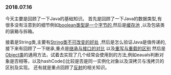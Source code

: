 ### 2018.07.16
今天主要是回顾了一下Java的基础知识。
首先是回顾了一下Java的数据类型,有很多没有注意到的细节例如[boolean类型是一个字节的](https://www.jianshu.com/p/2f663dc820d0),然后是[缓存池](https://github.com/CyC2018/Interview-Notebook/blob/master/notes/Java%20%E5%9F%BA%E7%A1%80.md#%E7%BC%93%E5%AD%98%E6%B1%A0)
,以及包装类的装箱与拆箱。

接着是String类,主要有[String类不可改变的好处](https://github.com/CyC2018/Interview-Notebook/blob/master/notes/Java%20%E5%9F%BA%E7%A1%80.md#string-%E4%B8%8D%E5%8F%AF%E5%8F%98%E7%9A%84%E5%A5%BD%E5%A4%84)
,然后是怎么验证Java是值传递的,接下来有回顾了一下继承,重点是[继承与接口的对比](https://github.com/CyC2018/Interview-Notebook/blob/master/notes/Java%20%E5%9F%BA%E7%A1%80.md#%E6%8A%BD%E8%B1%A1%E7%B1%BB%E4%B8%8E%E6%8E%A5%E5%8F%A3)
以及[重写与重载的区别](https://github.com/CyC2018/Interview-Notebook/blob/master/notes/Java%20%E5%9F%BA%E7%A1%80.md#%E9%87%8D%E5%86%99%E4%B8%8E%E9%87%8D%E8%BD%BD)
然后是[Object类](https://github.com/CyC2018/Interview-Notebook/blob/master/notes/Java%20%E5%9F%BA%E7%A1%80.md#%E4%BA%94object-%E9%80%9A%E7%94%A8%E6%96%B9%E6%B3%95)的通用方法，试着去实现了几个经常会使用到的方法,例如eauals判断对象是否相等，以及hashCode()比较是否是同一实例化对象以及深拷贝与浅拷贝的区别及实现。
还有就是重点回顾了[反射](https://www.cnblogs.com/zhuangcy4567/p/5972947.html)的相关知识。


